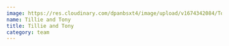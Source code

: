 ```yaml
---
image: https://res.cloudinary.com/dpanbsxt4/image/upload/v1674342084/Tonys/thethe_jido_hx4ctf.webp
name: Tillie and Tony
title: Tillie and Tony
category: team
---
```

